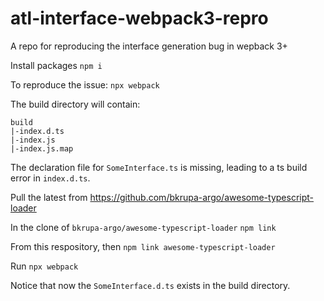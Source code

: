 # atl-interface-webpack3-repro
A repo for reproducing the interface generation bug in wepback 3+

Install packages
`npm i`

To reproduce the issue:
`npx webpack`

The build directory will contain:
```
build
|-index.d.ts
|-index.js
|-index.js.map
```

The declaration file for `SomeInterface.ts` is missing, leading to a ts build error in `index.d.ts`.

Pull the latest from https://github.com/bkrupa-argo/awesome-typescript-loader

In the clone of `bkrupa-argo/awesome-typescript-loader`
`npm link`

From this respository, then 
`npm link awesome-typescript-loader`

Run
`npx webpack`

Notice that now the `SomeInterface.d.ts` exists in the build directory.
